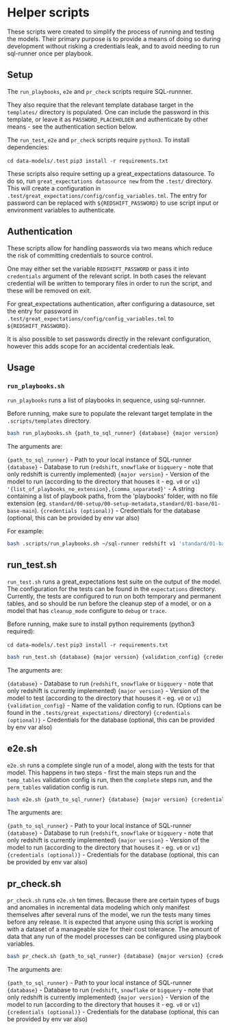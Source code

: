# Helper scripts

These scripts were created to simplify the process of running and testing the models. Their primary purpose is to provide a means of doing so during development without risking a credentials leak, and to avoid needing to run sql-runner once per playbook.

## Setup

The `run_playbooks`, `e2e` and `pr_check` scripts require SQL-runnner.

They also require that the relevant template database target in the `templates/` directory is populated. One can include the password in this template, or leave it as `PASSWORD_PLACEHOLDER` and authenticate by other means - see the authentication section below.

The `run_test`, `e2e` and `pr_check` scripts require `python3`. To install dependencies:

`cd data-models/.test`
`pip3 install -r requirements.txt`

These scripts also require setting up a great_expectations datasource. To do so, run `great_expectations datasource new` from the `.test/` directory. This will create a configuration in `.test/great_expectations/config/config_variables.tml`. The entry for password can be replaced with `${REDSHIFT_PASSWORD}` to use script input or environment variables to authenticate.

## Authentication

These scripts allow for handling passwords via two means which reduce the risk of committing credentials to source control.

One may either set the variable `REDSHIFT_PASSWORD` or pass it into `credentials` argument of the relevant script. In both cases the relevant credential will be written to temporary files in order to run the script, and these will be removed on exit.

For great_expectations authentication, after configuring a datasource, set the entry for password in `.test/great_expectations/config/config_variables.tml` to `${REDSHIFT_PASSWORD}`.

It is also possible to set passwords directly in the relevant configuration, however this adds scope for an accidental credentials leak.

## Usage

### `run_playbooks.sh`

`run_playbooks` runs a list of playbooks in sequence, using sql-runnner.

Before running, make sure to populate the relevant target template in the `.scripts/templates` directory.

```bash
bash run_playbooks.sh {path_to_sql_runner} {database} {major version} '{list_of_playbooks_no_extension},{comma_separated}' {credentials (optional)}
```

The arguments are:

`{path_to_sql_runner}` - Path to your local instance of SQL-runner
`{database}` - Database to run (`redshift`, `snowflake` or `bigquery` - note that only redshift is currently implemented)
`{major version}` - Version of the model to run (according to the directory that houses it - eg. `v0` or `v1`)
`'{list_of_playbooks_no_extension},{comma_separated}'` - A string containing a list of playbook paths, from the 'playbooks' folder, with no file extension (eg. `standard/00-setup/00-setup-metadata,standard/01-base/01-base-main`).
`{credentials (optional)}` - Credentials for the database (optional, this can be provided by env var also)

For example:

```bash
bash .scripts/run_playbooks.sh ~/sql-runner redshift v1 'standard/01-base/01-base-main,standard/02-page-views/01-page-views-main,standard/03-sessions/01-sessions-main,standard/04-users/01-users-main' abcd1234;
```

## run_test.sh

`run_test.sh` runs a great_expectations test suite on the output of the model. The configuration for the tests can be found in the `expectations` directory. Currently, the tests are configured to run on both temporary and permanent tables, and so should be run before the cleanup step of a model, or on a model that has `cleanup_mode` configure to `debug` or `trace`.

Before running, make sure to install python requirements (python3 required):

`cd data-models/.test`
`pip3 install -r requirements.txt`

```bash
bash run_test.sh {database} {major version} {validation_config} {credentials (optional)}
```

The arguments are:

`{database}` - Database to run (`redshift`, `snowflake` or `bigquery` - note that only redshift is currently implemented)
`{major version}` - Version of the model to test (according to the directory that houses it - eg. `v0` or `v1`)
`{validation_config}` - Name of the validation config to run. (Options can be found in the `.tests/great_expectations/` directory)
`{credentials (optional)}` - Credentials for the database (optional, this can be provided by env var also)

## e2e.sh

`e2e.sh` runs a complete single run of a model, along with the tests for that model. This happens in two steps - first the main steps run and the `temp_tables` validation config is run, then the `complete` steps run, and the `perm_tables` validation config is run.

```bash
bash e2e.sh {path_to_sql_runner} {database} {major version} {credentials (optional)}
```

The arguments are:

`{path_to_sql_runner}` - Path to your local instance of SQL-runner
`{database}` - Database to run (`redshift`, `snowflake` or `bigquery` - note that only redshift is currently implemented)
`{major version}` - Version of the model to run (according to the directory that houses it - eg. `v0` or `v1`)
`{credentials (optional)}` - Credentials for the database (optional, this can be provided by env var also)

## pr_check.sh

`pr_check.sh` runs `e2e.sh` ten times. Because there are certain types of bugs and anomalies in incremental data modeling which only manifest themselves after several runs of the model, we run the tests many times before any release. It is expected that anyone using this script is working with a dataset of a manageable size for their cost tolerance. The amount of data that any run of the model processes can be configured using playbook variables.

```bash
bash pr_check.sh {path_to_sql_runner} {database} {major version} {credentials (optional)}
```

The arguments are:

`{path_to_sql_runner}` - Path to your local instance of SQL-runner
`{database}` - Database to run (`redshift`, `snowflake` or `bigquery` - note that only redshift is currently implemented)
`{major version}` - Version of the model to run (according to the directory that houses it - eg. `v0` or `v1`)
`{credentials (optional)}` - Credentials for the database (optional, this can be provided by env var also)
